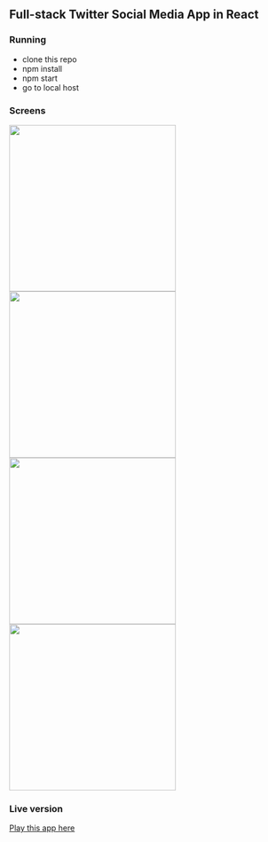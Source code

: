 ## Full-stack Twitter Social Media App in React

### Running
* clone this repo
* npm install
* npm start
* go to local host

### Screens
<img src="https://github.com/tang0614/socialAppFrontend/blob/master/public/image/1.gif" width="300">
<img src="https://github.com/tang0614/socialAppFrontend/blob/master/public/image/2.gif" width="300">
<img src="https://github.com/tang0614/socialAppFrontend/blob/master/public/image/3.gif" width="300">
<img src="https://github.com/tang0614/socialAppFrontend/blob/master/public/image/4.gif" width="300">

### Live version
[Play this app here](https://xinyu-twitter-clone.herokuapp.com/home)

